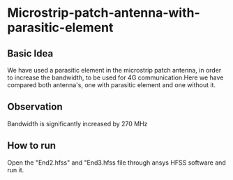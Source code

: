 # Microstrip-patch-antenna-with-parasitic-element
## Basic Idea
We have used a parasitic element in the microstrip patch antenna, in order to increase the bandwidth, to be used for 4G communication.Here we have compared both antenna's, one with parasitic element and one without it.
## Observation
Bandwidth is significantly increased by 270 MHz 
## How to run
Open the "End2.hfss" and "End3.hfss file through ansys HFSS software and run it.

